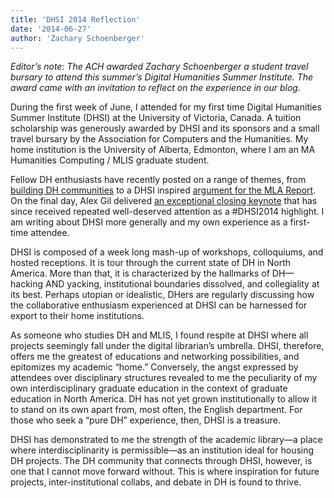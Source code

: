 ```yaml
---
title: 'DHSI 2014 Reflection'
date: '2014-06-27'
author: 'Zachary Schoenberger'
---
```

*Editor’s note: The ACH awarded Zachary Schoenberger a student travel bursary to attend this summer’s Digital Humanities Summer Institute. The award came with an invitation to reflect on the experience in our blog.*

During the first week of June, I attended for my first time Digital Humanities Summer Institute (DHSI) at the University of Victoria, Canada. A tuition scholarship was generously awarded by DHSI and its sponsors and a small travel bursary by the Association for Computers and the Humanities. My home institution is the University of Alberta, Edmonton, where I am an MA Humanities Computing / MLIS graduate student.

Fellow DH enthusiasts have recently posted on a range of themes, from [building DH communities](http://chronicle.com/blogs/profhacker/dhsi-2014-on-building/57215) to a DHSI inspired [argument for the MLA Report](http://www.rogerwhitson.net/?p=2942). On the final day, Alex Gil delivered [an exceptional closing keynote](http://elotroalex.webfactional.com/digital-library-babel/) that has since received repeated well-deserved attention as a #DHSI2014 highlight. I am writing about DHSI more generally and my own experience as a first-time attendee.

DHSI is composed of a week long mash-up of workshops, colloquiums, and hosted receptions. It is tour through the current state of DH in North America. More than that, it is characterized by the hallmarks of DH—hacking AND yacking, institutional boundaries dissolved, and collegiality at its best. Perhaps utopian or idealistic, DHers are regularly discussing how the collaborative enthusiasm experienced at DHSI can be harnessed for export to their home institutions.

As someone who studies DH and MLIS, I found respite at DHSI where all projects seemingly fall under the digital librarian’s umbrella. DHSI, therefore, offers me the greatest of educations and networking possibilities, and epitomizes my academic “home.” Conversely, the angst expressed by attendees over disciplinary structures revealed to me the peculiarity of my own interdisciplinary graduate education in the context of graduate education in North America. DH has not yet grown institutionally to allow it to stand on its own apart from, most often, the English department. For those who seek a “pure DH” experience, then, DHSI is a treasure.

DHSI has demonstrated to me the strength of the academic library—a place where interdisciplinarity is permissible—as an institution ideal for housing DH projects. The DH community that connects through DHSI, however, is one that I cannot move forward without. This is where inspiration for future projects, inter-institutional collabs, and debate in DH is found to thrive.